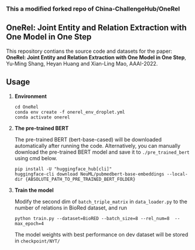 ### This a modified forked repo of China-ChallengeHub/OneRel
## OneRel: Joint Entity and Relation Extraction with One Model in One Step

This repository contians the source code and datasets for the paper: **OneRel: Joint Entity and Relation Extraction with One Model in One Step**, Yu-Ming Shang, Heyan Huang and Xian-Ling Mao, AAAI-2022.

## Usage

1. **Environment**
   ```shell
   cd OneRel
   conda env create -f onerel_env_droplet.yml
   conda activate onerel
   ```

2. **The pre-trained BERT**

    The pre-trained BERT (bert-base-cased) will be downloaded automatically after running the code. Alternatively, you can manually download the pre-trained BERT model and save it to `./pre_trained_bert` using cmd below.
   ```shell
   pip install -U "huggingface_hub[cli]"
   huggingface-cli download NeuML/pubmedbert-base-embeddings --local-dir {ABSOLUTE_PATH_TO_PRE_TRAINED_BERT_FOLDER}
   ```


4. **Train the model**

    Modify the second dim of `batch_triple_matrix` in `data_loader.py` to the number of relations in BioRed dataset, and run

    ```shell
    python train.py --dataset=BioRED --batch_size=8 --rel_num=8  --max_epoch=4
    ```
    The model weights with best performance on dev dataset will be stored in `checkpoint/NYT/`

